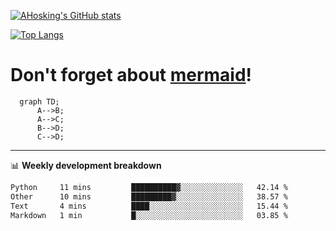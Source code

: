 [![AHosking's GitHub stats](https://github-readme-stats.vercel.app/api?username=ahosking&count_private=true&show_icons=true&theme=onedark&hide_rank=true&include_all_commits=true)](https://github.com/ahosking)

[![Top Langs](https://github-readme-stats.vercel.app/api/top-langs/?username=ahosking&layout=compact&theme=onedark)](https://github.com/ahosking)


# Don't forget about [mermaid](https://github.blog/2022-02-14-include-diagrams-markdown-files-mermaid/)!

```mermaid
  graph TD;
      A-->B;
      A-->C;
      B-->D;
      C-->D;
```
-------

📊 **Weekly development breakdown**

<!--START_SECTION:waka-->

```txt
Python     11 mins         ██████████▓░░░░░░░░░░░░░░   42.14 %
Other      10 mins         █████████▓░░░░░░░░░░░░░░░   38.57 %
Text       4 mins          ████░░░░░░░░░░░░░░░░░░░░░   15.44 %
Markdown   1 min           █░░░░░░░░░░░░░░░░░░░░░░░░   03.85 %
```

<!--END_SECTION:waka-->
